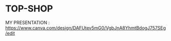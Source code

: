 # TOP-SHOP 
MY PRESENTATION :
[https://www.canva.com/design/DAFUtev5mG0/VgbJnA8YhmtBdogJ757SEg/edit
](https://www.canva.com/design/DAFUtev5mG0/VgbJnA8YhmtBdogJ757SEg/edit?utm_content=DAFUtev5mG0&utm_campaign=designshare&utm_medium=link2&utm_source=sharebutton)
